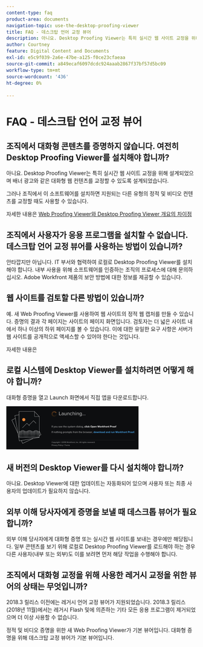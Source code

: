 ```yaml
---
content-type: faq
product-area: documents
navigation-topic: use-the-desktop-proofing-viewer
title: FAQ - 데스크탑 언어 교정 뷰어
description: 아니요. Desktop Proofing Viewer는 특히 실시간 웹 사이트 교정을 위해 설계되었으며 배너 광고와 같은 대화형 웹 컨텐츠를 교정할 수 있도록 설계되었습니다.
author: Courtney
feature: Digital Content and Documents
exl-id: e5c9f039-2a6e-47be-a125-f0ce23cfaeaa
source-git-commit: a849ecaf6097dcdc924aaab2867f37bf57d5bc09
workflow-type: tm+mt
source-wordcount: '436'
ht-degree: 0%

---
```


# FAQ - 데스크탑 언어 교정 뷰어

## 조직에서 대화형 콘텐츠를 증명하지 않습니다. 여전히 Desktop Proofing Viewer를 설치해야 합니까?

아니요. Desktop Proofing Viewer는 특히 실시간 웹 사이트 교정을 위해 설계되었으며 배너 광고와 같은 대화형 웹 컨텐츠를 교정할 수 있도록 설계되었습니다.

그러나 조직에서 이 소프트웨어를 설치하면 지원되는 다른 유형의 정적 및 비디오 컨텐츠를 교정할 때도 사용할 수 있습니다. 

자세한 내용은 [Web Proofing Viewer와 Desktop Proofing Viewer 개요의 차이점](../../../review-and-approve-work/proofing/proofing-overview/understand-differences-between-web-viewer.md)

## 조직에서 사용자가 응용 프로그램을 설치할 수 없습니다. 데스크탑 언어 교정 뷰어를 사용하는 방법이 있습니까?

안타깝지만 아닙니다. IT 부서와 협력하여 로컬로 Desktop Proofing Viewer를 설치해야 합니다. 내부 사용을 위해 소프트웨어를 인증하는 조직의 프로세스에 대해 문의하십시오. Adobe Workfront 제품의 보안 방법에 대한 정보를 제공할 수 있습니다.

## 웹 사이트를 검토할 다른 방법이 있습니까?

예. 새 Web Proofing Viewer를 사용하여 웹 사이트의 정적 웹 캡처를 만들 수 있습니다. 증명의 결과 각 페이지는 사이트의 페이지 화면입니다. 검토자는 더 넓은 사이트 내에서 하나 이상의 하위 페이지를 볼 수 있습니다. 이에 대한 유일한 요구 사항은 서버가 웹 사이트를 공개적으로 액세스할 수 있어야 한다는 것입니다.

자세한 내용은

## 로컬 시스템에 Desktop Viewer를 설치하려면 어떻게 해야 합니까?

대화형 증명을 열고 Launch 화면에서 직접 앱을 다운로드합니다.

![](assets/mceclip0-350x114.png) 

## 새 버전의 Desktop Viewer를 다시 설치해야 합니까?

아니요. Desktop Viewer에 대한 업데이트는 자동화되어 있으며 사용자 또는 최종 사용자의 업데이트가 필요하지 않습니다.

## 외부 이해 당사자에게 증명을 보낼 때 데스크톱 뷰어가 필요합니까?

외부 이해 당사자에게 대화형 증명 또는 실시간 웹 사이트를 보내는 경우에만 해당됩니다. 일부 콘텐츠를 보기 위해 로컬로 Desktop Proofing Viewer를 로드해야 하는 경우 다른 사용자(내부 또는 외부)도 이를 보려면 먼저 해당 작업을 수행해야 합니다.

## 조직에서 대화형 교정을 위해 사용한 레거시 교정을 위한 뷰어의 상태는 무엇입니까?

2018.3 릴리스 이전에는 레거시 언어 교정 뷰어가 지원되었습니다. 2018.3 릴리스(2018년 11월)에서는 레거시 Flash 및에 의존하는 기타 모든 응용 프로그램이 제거되었으며 더 이상 사용할 수 없습니다. 

정적 및 비디오 증명을 위한 새 Web Proofing Viewer가 기본 뷰어입니다. 대화형 증명을 위해 데스크탑 교정 뷰어가 기본 뷰어입니다.

<!--For more information, see [Legacy proofing viewer removed in 2018.3](../../../workfront-proof/wp-work-proofsfiles/review-proofs-lpv/lpv-removed-2018.md)-->
